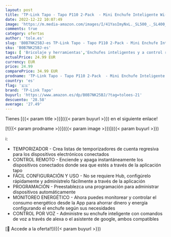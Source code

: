 ```yaml
---
layout: post
title: 'TP-Link Tapo - Tapo P110 2-Pack  - Mini Enchufe Inteligente Wi-Fi  con Monitoreo Energético  Programar el Encendido/Apagado  Ahorro Energía  Compatible con Alexa y Google Home'
date: 2022-12-22 10:07:49
image: 'https://m.media-amazon.com/images/I/41YasImyNxL._SL500_._SL400_.jpg'
comments: true
category: ofertas
author: 'tole.es'
slug: 'B0B7NK25BJ-es TP-Link Tapo - Tapo P110 2-Pack - Mini Enchufe Inteligente...'
sku: 'B0B7NK25BJ-es'
tags: [ 'Bricolaje y herramientas','Enchufes inteligentes y a control remoto','Enchufes y accesorios','Instalación eléctrica','alexa','enchufe','google','home','inteligente','tp-link tapo','🇪🇸', ]
actualPrice: 24.99 EUR
currency: EUR
price: 24.99
comparePrice: 34.99 EUR
prodname: 'TP-Link Tapo - Tapo P110 2-Pack  - Mini Enchufe Inteligente Wi-Fi  con Monitoreo Energético  Programar el Encendido/Apagado  Ahorro Energía  Compatible con Alexa y Google Home'
country: 'es'
flag: '🇪🇸'
brand: 'TP-Link Tapo'
buyurl: 'https://www.amazon.es/dp/B0B7NK25BJ/?tag=tolees-21'
descuento: '28.58'
average: '27.49'
---
```


Tienes [{{< param title >}}]({{< param buyurl >}}) en el siguiente enlace!

[![{{< param prodname >}}]({{< param image >}})]({{< param buyurl >}})

ℹ️:

- TEMPORIZADOR - Crea listas de temporizadores de cuenta regresiva para los dispositivos electrónicos conectados
- CONTROL REMOTO - Enciende y apaga instantáneamente los dispositivos conectados donde sea que estés a través de la aplicación tapo
- FÁCIL CONFIGURACIÓN Y USO - No se requiere Hub, configúrelo rápidamente y adminístrelo fácilmente a través de la aplicación
- PROGRAMACIÓN - Preestablezca una programación para administrar dispositivos automáticamente
- MONITOREO ENERGÉTICO - Ahora puedes monitorear y controlar el consumo energético desde la App para ahorrar dinero y energía configurando el enchufe según sus necesidades
- CONTROL POR VOZ - Administre su enchufe inteligente con comandos de voz a través de alexa o el asistente de google, ambos compatibles

[🛒 Accede a la oferta!!]({{< param buyurl >}})
